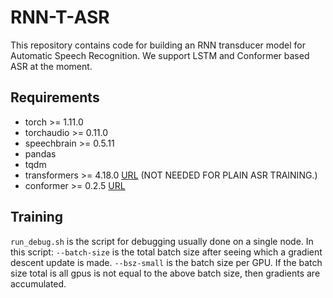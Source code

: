 # RNN-T-ASR
This repository contains code for building an RNN transducer model for Automatic Speech Recognition. We support LSTM and Conformer based ASR at the moment.

## Requirements
* torch >= 1.11.0
* torchaudio >= 0.11.0
* speechbrain >= 0.5.11
* pandas
* tqdm
* transformers >= 4.18.0 [URL](https://huggingface.co/docs/transformers/installation) (NOT NEEDED FOR PLAIN ASR TRAINING.)
* conformer >= 0.2.5 [URL](https://github.com/lucidrains/conformer)

## Training
<code>run_debug.sh</code> is the script for debugging usually done on a single node. In this script:
<code>--batch-size</code> is the total batch size after seeing which a gradient descent update is made.
<code>--bsz-small</code> is the batch size per GPU. If the batch size total is all gpus is not equal to the above batch size, then gradients are accumulated.


